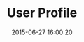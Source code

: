 ---
layout: post
title:  "User Profile"
date:   2015-06-27 16:00:20
categories: GitHub
tags: profile onboarding user-assistance list empty dataviz warning
screenshot: github-profile-1.jpg
alt-screenshots: 
- github-profile-1-empty.jpg 
- github-profile-1-warning.jpg
---
